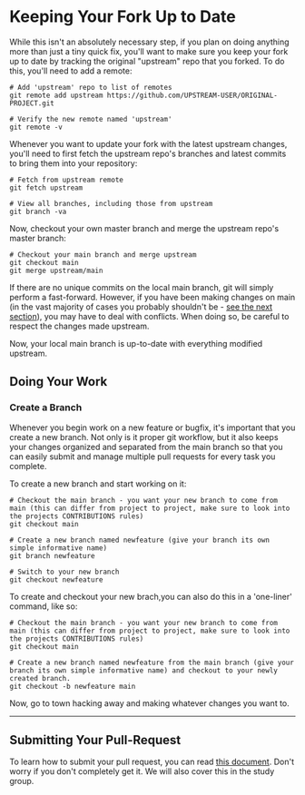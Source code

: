 # Keeping Your Fork Up to Date

While this isn't an absolutely necessary step, if you plan on doing anything more than just a tiny quick fix, you'll want to make sure you keep your fork up to date by tracking the original "upstream" repo that you forked. To do this, you'll need to add a remote:

```shell
# Add 'upstream' repo to list of remotes
git remote add upstream https://github.com/UPSTREAM-USER/ORIGINAL-PROJECT.git

# Verify the new remote named 'upstream'
git remote -v
```

Whenever you want to update your fork with the latest upstream changes, you'll need to first fetch the upstream repo's branches and latest commits to bring them into your repository:

```shell
# Fetch from upstream remote
git fetch upstream

# View all branches, including those from upstream
git branch -va
```

Now, checkout your own master branch and merge the upstream repo's master branch:

```shell
# Checkout your main branch and merge upstream
git checkout main
git merge upstream/main
```

If there are no unique commits on the local main branch, git will simply perform a fast-forward. However, if you have been making changes on main (in the vast majority of cases you probably shouldn't be - [see the next section](#doing-your-work)), you may have to deal with conflicts. When doing so, be careful to respect the changes made upstream.

Now, your local main branch is up-to-date with everything modified upstream.

## Doing Your Work

### Create a Branch
Whenever you begin work on a new feature or bugfix, it's important that you create a new branch. Not only is it proper git workflow, but it also keeps your changes organized and separated from the main branch so that you can easily submit and manage multiple pull requests for every task you complete.

To create a new branch and start working on it:

```shell
# Checkout the main branch - you want your new branch to come from main (this can differ from project to project, make sure to look into the projects CONTRIBUTIONS rules)
git checkout main

# Create a new branch named newfeature (give your branch its own simple informative name)
git branch newfeature

# Switch to your new branch
git checkout newfeature
```

To create and checkout your new brach,you can also do this in a 'one-liner' command, like so:

```shell
# Checkout the main branch - you want your new branch to come from main (this can differ from project to project, make sure to look into the projects CONTRIBUTIONS rules)
git checkout main

# Create a new branch named newfeature from the main branch (give your branch its own simple informative name) and checkout to your newly created branch.
git checkout -b newfeature main
```

Now, go to town hacking away and making whatever changes you want to.

---

## Submitting Your Pull-Request

To learn how to submit your pull request, you can read [this document][pr-submit]. Don't worry if you don't completely get it. We will also cover this in the study group.

[pr-submit]: Submitting-Your-Pull-Request.md